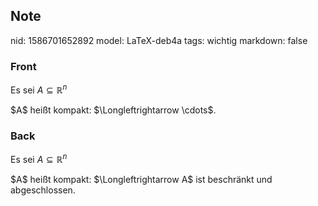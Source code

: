 ## Note
nid: 1586701652892
model: LaTeX-deb4a
tags: wichtig
markdown: false

### Front
Es sei $A \subseteq \mathbb{R}^{n}$
<div>
$A$ heißt kompakt: $\Longleftrightarrow \cdots$.</div>

### Back
Es sei $A \subseteq \mathbb{R}^{n}$

<div>$A$ heißt kompakt: $\Longleftrightarrow A$ ist beschränkt und abgeschlossen.</div>
